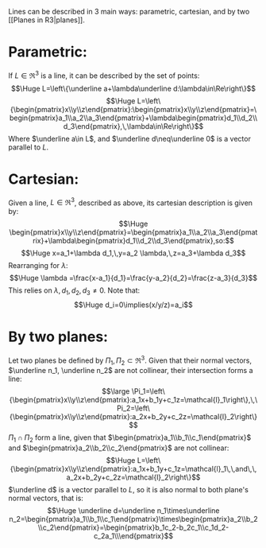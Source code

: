 Lines can be described in 3 main ways: parametric, cartesian, and by two [[Planes in R3|planes]].

# Parametric:

If $L\in\Re^3$ is a line, it can be described by the set of points:
$$\Huge L=\left\{\underline a+\lambda\underline d:\lambda\in\Re\right\}$$
$$\Huge L=\left\{\begin{pmatrix}x\\y\\z\end{pmatrix}:\begin{pmatrix}x\\y\\z\end{pmatrix}=\begin{pmatrix}a_1\\a_2\\a_3\end{pmatrix}+\lambda\begin{pmatrix}d_1\\d_2\\d_3\end{pmatrix},\,\lambda\in\Re\right\}$$
Where $\underline a\in L$, and $\underline d\neq\underline 0$ is a vector parallel to $L$.

# Cartesian:

Given a line, $L\in\Re^3$, described as above, its cartesian description is given by:
$$\Huge \begin{pmatrix}x\\y\\z\end{pmatrix}=\begin{pmatrix}a_1\\a_2\\a_3\end{pmatrix}+\lambda\begin{pmatrix}d_1\\d_2\\d_3\end{pmatrix},so:$$
$$\Huge x=a_1+\lambda d_1,\,y=a_2 \lambda,\,z=a_3+\lambda d_3$$
Rearranging for $\lambda$:
$$\Huge \lambda =\frac{x-a_1}{d_1}=\frac{y-a_2}{d_2}=\frac{z-a_3}{d_3}$$
This relies on $\lambda, d_1, d_2, d_3\neq 0$. Note that:
$$\Huge d_i=0\implies(x/y/z)=a_i$$

# By two planes:

Let two planes be defined by $\Pi_1,\Pi_2\subset\Re^3$. Given that their normal vectors, $\underline n_1, \underline n_2$ are not collinear, their intersection forms a line:
$$\large \Pi_1=\left\{\begin{pmatrix}x\\y\\z\end{pmatrix}:a_1x+b_1y+c_1z=\mathcal{l}_1\right\},\,\Pi_2=\left\{\begin{pmatrix}x\\y\\z\end{pmatrix}:a_2x+b_2y+c_2z=\mathcal{l}_2\right\}$$
$\Pi_1\cap\Pi_2$ form a line, given that $\begin{pmatrix}a_1\\b_1\\c_1\end{pmatrix}$ and $\begin{pmatrix}a_2\\b_2\\c_2\end{pmatrix}$ are not collinear:
$$\Huge L=\left\{\begin{pmatrix}x\\y\\z\end{pmatrix}:a_1x+b_1y+c_1z=\mathcal{l}_1\,\,and\,\,a_2x+b_2y+c_2z=\mathcal{l}_2\right\}$$
$\underline d$ is a vector parallel to $L$, so it is also normal to both plane's normal vectors, that is:
$$\Huge \underline d=\underline n_1\times\underline n_2=\begin{pmatrix}a_1\\b_1\\c_1\end{pmatrix}\times\begin{pmatrix}a_2\\b_2\\c_2\end{pmatrix}=\begin{pmatrix}b_1c_2-b_2c_1\\c_1d_2-c_2a_1\\\end{pmatrix}$$